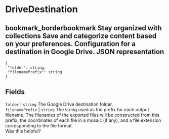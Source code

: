  
#  DriveDestination
bookmark_borderbookmark Stay organized with collections  Save and categorize content based on your preferences.
Configuration for a destination in Google Drive.
JSON representation  
---  
```
{
 "folder": string,
 "filenamePrefix": string
}
```
  
Fields  
---  
`folder` |  `string` The Google Drive destination folder.  
`filenamePrefix` |  `string` The string used as the prefix for each output filename. The filenames of the exported files will be constructed from this prefix, the coordinates of each file in a mosaic (if any), and a file extension corresponding to the file format.  
Was this helpful?
